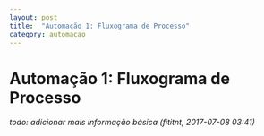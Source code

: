 ```yaml
---
layout: post
title:  "Automação 1: Fluxograma de Processo"
category: automacao
---
```


# Automação 1: Fluxograma de Processo
_todo: adicionar mais informação básica (fititnt, 2017-07-08 03:41)_
